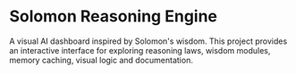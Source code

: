 # Solomon Reasoning Engine

A visual AI dashboard inspired by Solomon's wisdom. This project provides an interactive interface for exploring reasoning laws, wisdom modules, memory caching, visual logic and documentation.
